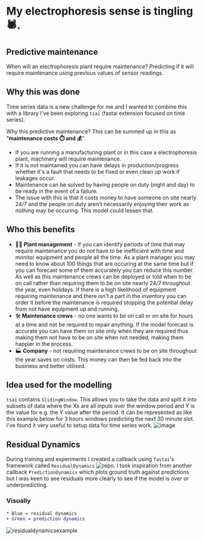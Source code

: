# My electrophoresis sense is tingling 🕷️.

## Predictive maintenance
When will an electrophoresis plant require maintenance? Predicting if it will require maintenance using previous values of sensor readings.

## Why this was done
Time series data is a new challenge for me and I wanted to combine this with a library I've been exploring `tsai` (fastai extension focused on time series). 

Why this predictive maintenance? This can be summed up in this as "**maintenance costs ⏱️ and 💰**". 

* If you are running a manufacturing plant or in this case a electrophoresis plant, machinery will require maintenance. 
* If it is not maintained you can have delays in production/progress whether it's a fault that needs to be fixed or even clean up work if leakages occur. 
* Maintenance can be solved by having people on duty (night and day) to be ready in the event of a failure. 
* The issue with this is that it costs money to have someone on site nearly 24/7 and the people on duty aren't necessarily enjoying their work as nothing may be occuring. This model could lessen that.

## Who this benefits
* 👨‍🏭 **Plant management** - if you can identify periods of time that may require maintenance you do not have to be inefficient with time and monitor equipment and people all the time. As a plant manager you may need to know about 100 things that are occuring at the same time but if you can forecast some of them accurately you can reduce this number. As well as this maintenance crews can be deployed or told when to be on call rather than requiring them to be on site nearly 24/7 throughout the year, even holidays. If there is a high likelihood of equipment requiring maintenance and there isn't a part in the inventory you can order it before the maintenance is required stopping the potential delay from not have equipment up and running.
* 🛠️ **Maintenance crews** - no one wants to be on call or on site for hours at a time and not be required to repair anything. If the model forecast is accurate you can have them on site only when they are required thus making them not have to be on site when not needed, making them happier in the process.
* 🏭 **Company** - not requiring maintenance crews to be on site throughout the year saves on costs. This money can then be fed back into the business and better utilised.

## Idea used for the modelling
`tsai` contains `SlidingWindow`. This allows you to take the data and split it into subsets of data where the Xs are all inputs over the window period and Y is the value for e.g. the Y value after the period. It can be represented as like this example below for 3 hours windows predicting the next 30 minute slot. I've found it very useful to setup data for time series work.
![image](https://user-images.githubusercontent.com/70057706/109543101-d66ff080-7abd-11eb-8f92-5b4aff5661e1.png)

## Residual Dynamics
During training and experiments I created a callback using `fastai`'s framework called `ResidualDynamics` ![repo](https://github.com/Lion-Mod/ResidualDynamics). I took inspiration from another callback `PredictionDynamics` which plots ground truth against predictions but I was keen to see residuals more clearly to see if the model is over or underpredicting.

### Visually
```diff
* Blue = residual dynamics
+ Green = prediction dynamics
```
![residualdynamicsexample](https://user-images.githubusercontent.com/70057706/109861048-c93a3980-7c56-11eb-9b41-805f33948caa.gif)

